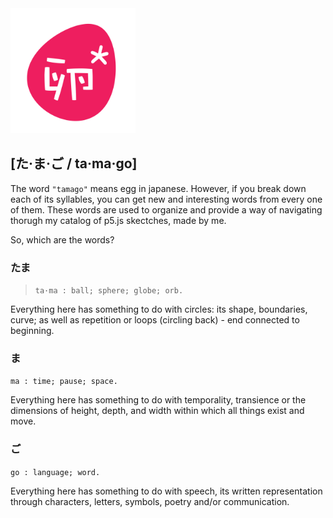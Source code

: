<img src="https://github.com/sofiacastaneda/p5-ta-ma-go/blob/main/images/tamago_logo-06.png" width="200">

## [た·ま·ご / ta·ma·go]

The word `"tamago"` means egg in japanese. However, if you break down each of its syllables, you can get new and interesting words from every one of them. These words are used to organize and provide a way of navigating thorugh my catalog of p5.js skectches, made by me.

So, which are the words?

### たま
>`ta·ma : ball; sphere; globe; orb.`

Everything here has something to do with circles: its shape, boundaries, curve; as well as repetition or loops (circling back) - end connected to beginning.


### ま
`ma : time; pause; space.`

Everything here has something to do with temporality, transience or the dimensions of height, depth, and width within which all things exist and move.


### ご
`go : language; word.`

Everything here has something to do with speech, its written representation through characters, letters, symbols, poetry and/or communication.

